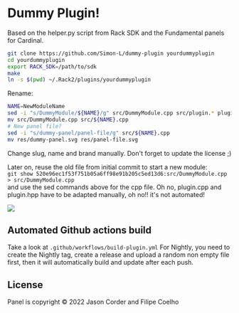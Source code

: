 # Dummy Plugin!

Based on the helper.py script from Rack SDK and the Fundamental panels for Cardinal.

```bash
git clone https://github.com/Simon-L/dummy-plugin yourdummyplugin
cd yourdummyplugin
export RACK_SDK=/path/to/sdk
make
ln -s $(pwd) ~/.Rack2/plugins/yourdummyplugin
```

Rename:
```bash
NAME=NewModuleName
sed -i "s/DummyModule/${NAME}/g" src/DummyModule.cpp src/plugin.* plugin.json
mv src/DummyModule.cpp src/${NAME}.cpp
# New panel file?
sed -i "s/dummy-panel/panel-file/g" src/${NAME}.cpp
mv res/dummy-panel.svg res/panel-file.svg
```

Change slug, name and brand manually. Don't forget to update the license ;)

Later on, reuse the old file from initial commit to start a new module:  
`git show 520e96ec1f53f751b05a6ff98e91b205c5ed13d6:src/DummyModule.cpp > src/DummyModule.cpp`  
and use the sed commands above for the cpp file. Oh no, plugin.cpp and plugin.hpp have to be adapted manually, oh no!! it's not automated!

![](https://nextcould.roselove.pink/s/wsG9LS5f33YqcBd/preview)

## Automated Github actions build

Take a look at `.github/workflows/build-plugin.yml`
For Nightly, you need to create the Nightly tag, create a release and upload a random non empty file first, then it will automatically build and update after each push.

## License

Panel is copyright © 2022 Jason Corder and Filipe Coelho